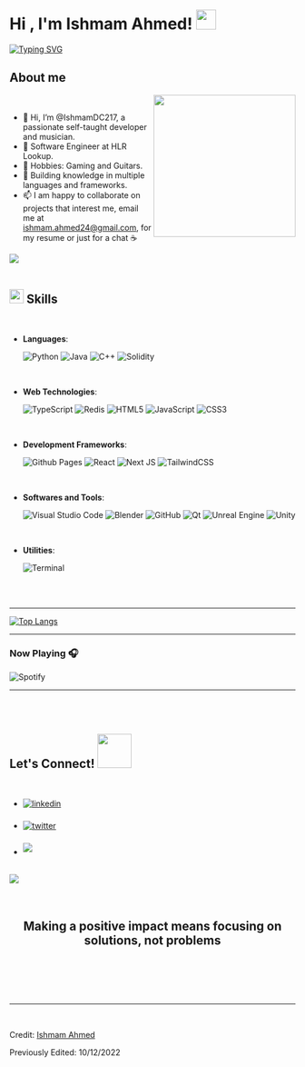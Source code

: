<!---
IshmamDC217/IshmamDC217 is a ✨ special ✨ repository because its `README.md` (this file) appears on your GitHub profile.
You can click the Preview link to take a look at your changes.
--->

<h1 align="left"><b>Hi , I'm Ishmam Ahmed! </b><img src="https://media.giphy.com/media/hvRJCLFzcasrR4ia7z/giphy.gif" width="35"></h1>


<a href="https://git.io/typing-svg"><img src="https://readme-typing-svg.demolab.com?font=Fira+Code&pause=1000&width=435&lines=Welcome to my Github! I'm Ishmam;People call me Ish!;I am a Self-taught+Developer,;A Computer+Science+Student,;And an Active+Learner/Researcher.;" alt="Typing SVG" /></a>
	
## **About me**

<picture> <img align="right" src="https://media4.giphy.com/media/qgQUggAC3Pfv687qPC/giphy.gif" width = 250px></picture>

<br>

- 👋 Hi, I’m @IshmamDC217, a passionate self-taught developer and musician.
- 💼 Software Engineer at HLR Lookup.
- 👀 Hobbies: Gaming and Guitars.
- 🌱 Building knowledge in multiple languages and frameworks.
- 📫 I am happy to collaborate on projects that interest me, email me at ishmam.ahmed24@gmail.com, for my resume or just for a chat &#9749;

<img src="https://user-images.githubusercontent.com/73097560/115834477-dbab4500-a447-11eb-908a-139a6edaec5c.gif"><br><br>

## <img src="https://media2.giphy.com/media/QssGEmpkyEOhBCb7e1/giphy.gif?cid=ecf05e47a0n3gi1bfqntqmob8g9aid1oyj2wr3ds3mg700bl&rid=giphy.gif" width ="25"><b> Skills</b>
<br>

<p align="center">

- **Languages**:
    
    ![Python](https://img.shields.io/badge/Python%20-%2314354C.svg?style=for-the-badge&logo=python&logoColor=white)
    ![Java](https://img.shields.io/badge/java-%23ED8B00.svg?&style=for-the-badge&logo=java&logoColor=white")
    ![C++](https://img.shields.io/badge/C++%20-%2300599C.svg?style=for-the-badge&logo=c%2B%2B&logoColor=white)
    ![Solidity](https://img.shields.io/badge/Solidity-e6e6e6?style=for-the-badge&logo=solidity&logoColor=black)

<br>   
    
- **Web Technologies**:
  
   ![TypeScript](https://img.shields.io/badge/typescript-%23007ACC.svg?style=for-the-badge&logo=typescript&logoColor=white)
   ![Redis](https://img.shields.io/badge/redis-%23DD0031.svg?style=for-the-badge&logo=redis&logoColor=white)
   ![HTML5](https://img.shields.io/badge/HTML5%20-%23E34F26.svg?style=for-the-badge&logo=html5&logoColor=white)
   ![JavaScript](https://img.shields.io/badge/JavaScript%20-%23F7DF1E.svg?style=for-the-badge&logo=javascript&logoColor=black)
   ![CSS3](https://img.shields.io/badge/CSS%20-%231572B6.svg?style=for-the-badge&logo=css3&logoColor=white)

<br>

- **Development Frameworks**:

    ![Github Pages](https://img.shields.io/badge/GitHub%20Pages-%23327FC7.svg?style=for-the-badge&logo=github&logoColor=white)
    ![React](https://img.shields.io/badge/react%20-%2320232a.svg?&style=for-the-badge&logo=react&logoColor=%2361DAFB)
    ![Next JS](https://img.shields.io/badge/Next-black?style=for-the-badge&logo=next.js&logoColor=white)
    ![TailwindCSS](https://img.shields.io/badge/tailwindcss-%2338B2AC.svg?style=for-the-badge&logo=tailwind-css&logoColor=white)
    
<br>

- **Softwares and Tools**:

    ![Visual Studio Code](https://img.shields.io/badge/Visual%20Studio%20Code-0078d7.svg?style=for-the-badge&logo=visual-studio-code&logoColor=white)
    ![Blender](https://img.shields.io/badge/blender%20-%23F5792A.svg?&style=for-the-badge&logo=blender&logoColor=white)
    ![GitHub](https://img.shields.io/badge/github-%23121011.svg?style=for-the-badge&logo=github&logoColor=white)
    ![Qt](https://img.shields.io/badge/Qt-%23217346.svg?style=for-the-badge&logo=Qt&logoColor=white)
    ![Unreal Engine](https://img.shields.io/badge/unreal%20engine%20-%23313131.svg?&style=for-the-badge&logo=unreal%20engine&logoColor=white)
    ![Unity](https://img.shields.io/badge/unity%20-%23000000.svg?&style=for-the-badge&logo=unity&logoColor=white)

<br>

- **Utilities**:

    ![Terminal](https://img.shields.io/badge/Terminal-%23054020?style=for-the-badge&logo=gnu-bash&logoColor=white)

</p>

<br>
<br>

-----

<!-- Github top languages -->

[![Top Langs](https://github-readme-stats.vercel.app/api/top-langs/?username=IshmamDC217&show_icons=true&locale=en&layout=compact&bg_color=30,746AB0,904e95&title_color=ffffff&text_color=ffffff&icon_color=ffffff&card_width=445)](https://github.com/IshmamDC217/)

-----

### Now Playing 🎧

![Spotify](https://spotify-github-profile.vercel.app/api/view?uid=31ws36isbwoyfqk54icuoj6q2zai&cover_image=true&theme=natemoo-re&show_offline=false&background_color=121212&bar_color=59e8f3&bar_color_cover=false)

-----

<br>
<br>

## <b> Let's Connect! </b><img src="https://media.tenor.com/02ILjyFVXWQAAAAM/handshake.gif" width ="60">
<br>
<div align='left'>

<ul>

<li>
<a href="https://www.linkedin.com/in/ishmam-ahmed-689b0998" target="_blank">
<img src="https://img.shields.io/badge/linkedin:  Ishmam Ahmed-%2300acee.svg?color=405DE6&style=for-the-badge&logo=linkedin&logoColor=white" alt=linkedin style="margin-bottom: 5px;"/>
</a>
</li>

<br>

<li>
<a href="https://www.instagram.com/ish.ahmed_/" target="_blank">
<img src="https://img.shields.io/badge/Instagram:  @ish.ahmed_-%23E4405F.svg?&style=for-the-badge&logo=Instagram&logoColor=white" alt=twitter style="margin-bottom: 5px;"/>
</a>
</li>

<br>

<li>
<a href="mailto:ishmam.ahmed24@gmail.com" target="_blank">
<img src="https://img.shields.io/badge/gmail:  Ishmam Ahmed-%23EA4335.svg?style=for-the-badge&logo=gmail&logoColor=white" t=mail style="margin-bottom: 5px;" />
</a>
</li>
	
</ul>
</div>

<br>
<img src="https://user-images.githubusercontent.com/73097560/115834477-dbab4500-a447-11eb-908a-139a6edaec5c.gif">
<br>
<br>
<br>

<div align='center'>

## <b>Making a positive impact means focusing on solutions, not problems</b>

</div>
<br>
<br>
<br>
<br>

---

<br>

Credit: [Ishmam Ahmed](https://github.com/IshmamDC217)

Previously Edited: 10/12/2022
